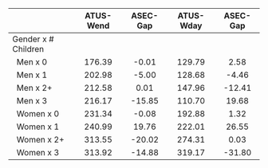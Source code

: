 
|                      |    ATUS-Wend |     ASEC-Gap |    ATUS-Wday |     ASEC-Gap |
| -------------------- | :----------: | :----------: | :----------: | :----------: |
| Gender x # Children  |              |              |              |              |
| &nbsp;&nbsp;Men x 0  |       176.39 |        -0.01 |       129.79 |         2.58 |
| &nbsp;&nbsp;Men x 1  |       202.98 |        -5.00 |       128.68 |        -4.46 |
| &nbsp;&nbsp;Men x 2+ |       212.58 |         0.01 |       147.96 |       -12.41 |
| &nbsp;&nbsp;Men x 3  |       216.17 |       -15.85 |       110.70 |        19.68 |
| &nbsp;&nbsp;Women x 0 |       231.34 |        -0.08 |       192.88 |         1.32 |
| &nbsp;&nbsp;Women x 1 |       240.99 |        19.76 |       222.01 |        26.55 |
| &nbsp;&nbsp;Women x 2+ |       313.55 |       -20.02 |       274.31 |         0.03 |
| &nbsp;&nbsp;Women x 3 |       313.92 |       -14.88 |       319.17 |       -31.80 |

